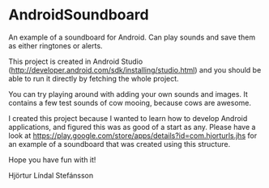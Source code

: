 AndroidSoundboard
=================

An example of a soundboard for Android. Can play sounds and save them as either ringtones or alerts.

This project is created in Android Studio (http://developer.android.com/sdk/installing/studio.html) and you should be able
to run it directly by fetching the whole project.

You can try playing around with adding your own sounds and images. It contains a few test sounds of cow mooing, because cows 
are awesome.

I created this project because I wanted to learn how to develop Android applications, and figured this was as good of a start
as any. Please have a look at https://play.google.com/store/apps/details?id=com.hjorturls.jhs for an example of a soundboard
that was created using this structure.

Hope you have fun with it!

Hjörtur Líndal Stefánsson
